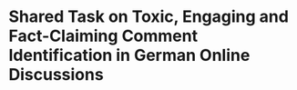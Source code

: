 # Shared Task on Toxic, Engaging and Fact-Claiming Comment Identification in German Online Discussions
